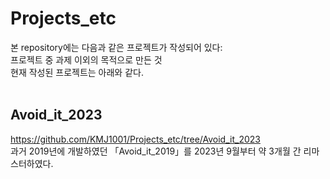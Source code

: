 # Projects_etc
본 repository에는 다음과 같은 프로젝트가 작성되어 있다:<br>
프로젝트 중 과제 이외의 목적으로 만든 것<br>
현재 작성된 프로젝트는 아래와 같다.<br><br>
## Avoid_it_2023
https://github.com/KMJ1001/Projects_etc/tree/Avoid_it_2023 <br>
과거 2019년에 개발하였던 「Avoid_it_2019」를 2023년 9월부터 약 3개월 간 리마스터하였다.
